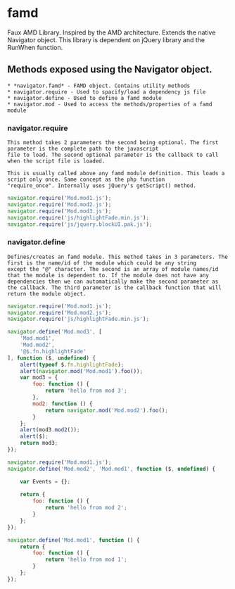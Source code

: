 # famd
Faux AMD Library. Inspired by the AMD architecture. Extends the native Navigator object. This library is dependent on 
jQuery library and the RunWhen function.

## Methods exposed using the Navigator object.
	* *navigator.famd* - FAMD object. Contains utility methods
	* navigator.require - Used to spacify/load a dependency js file
	* navigator.define - Used to define a famd module
	* navigator.mod - Used to access the methods/properties of a famd module
	
### navigator.require
	This method takes 2 parameters the second being optional. The first parameter is the complete path to the javascript
	file to load. The second optional parameter is the callback to call when the script file is loaded. 
	
	This is usually called above any famd module definition. This loads a script only once. Same concept as the php function 
	"require_once". Internally uses jQuery's getScript() method.
	
```JavaScript
navigator.require('Mod.mod1.js');
navigator.require('Mod.mod2.js');
navigator.require('Mod.mod3.js');
navigator.require('js/highlightFade.min.js');
navigator.require('js/jquery.blockUI.pak.js');
```
### navigator.define
	Defines/creates an famd module. This method takes in 3 parameters. The first is the name/id of the module which could be any string 
	except the "@" character. The second is an array of module names/id that the module is dependent to. If the module does not have any 
	dependencies then we can automatically make the second parameter as the callback. The third parameter is the callback function that will 
	return the module object.

```JavaScript
navigator.require('Mod.mod1.js');
navigator.require('Mod.mod2.js');
navigator.require('js/highlightFade.min.js');

navigator.define('Mod.mod3', [
	'Mod.mod1', 
	'Mod.mod2',
	'@$.fn.highlightFade'	
], function ($, undefined) {
	alert(typeof $.fn.highlightFade);	
	alert(navigator.mod('Mod.mod1').foo());	
	var mod3 = {
		foo: function () {
			return 'hello from mod 3';
		},
		mod2: function () {
			return navigator.mod('Mod.mod2').foo();
		}
	};	
	alert(mod3.mod2());
	alert($);
	return mod3;
});
```

```JavaScript
navigator.require('Mod.mod1.js');
navigator.define('Mod.mod2', 'Mod.mod1', function ($, undefined) {

	var Events = {};	
	
	return {
		foo: function () {
			return 'hello from mod 2';
		}
	};
});
```

```JavaScript
navigator.define('Mod.mod1', function () {
	return {
		foo: function () {
			return 'hello from mod 1';
		}
	};
});
```